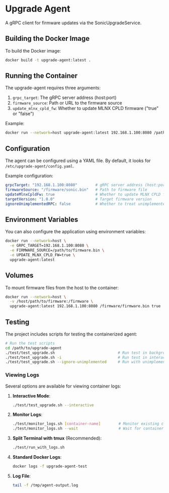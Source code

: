 # Upgrade Agent

A gRPC client for firmware updates via the SonicUpgradeService.

## Building the Docker Image

To build the Docker image:

```bash
docker build -t upgrade-agent:latest .
```

## Running the Container

The upgrade-agent requires three arguments:
1. `grpc_target`: The gRPC server address (host:port)
2. `firmware_source`: Path or URL to the firmware source
3. `update_mlnx_cpld_fw`: Whether to update MLNX CPLD firmware ("true" or "false")

Example:

```bash
docker run --network=host upgrade-agent:latest 192.168.1.100:8080 /path/to/firmware.bin true
```

## Configuration

The agent can be configured using a YAML file. By default, it looks for `/etc/upgrade-agent/config.yaml`.

Example configuration:

```yaml
grpcTarget: "192.168.1.100:8080"        # gRPC server address (host:port)
firmwareSource: "/firmware/sonic.bin"   # Path to firmware file
updateMlnxCpldFw: true                  # Whether to update MLNX CPLD firmware
targetVersion: "1.0.0"                  # Target firmware version
ignoreUnimplementedRPC: false           # Whether to treat unimplemented gRPC errors as success (for testing)
```

## Environment Variables

You can also configure the application using environment variables:

```bash
docker run --network=host \
  -e GRPC_TARGET=192.168.1.100:8080 \
  -e FIRMWARE_SOURCE=/path/to/firmware.bin \
  -e UPDATE_MLNX_CPLD_FW=true \
  upgrade-agent:latest
```

## Volumes

To mount firmware files from the host to the container:

```bash
docker run --network=host \
  -v /host/path/to/firmware:/firmware \
  upgrade-agent:latest 192.168.1.100:8080 /firmware/firmware.bin true
```

## Testing

The project includes scripts for testing the containerized agent:

```bash
# Run the test scripts
cd /path/to/upgrade-agent
./test/test_upgrade.sh                            # Run test in background mode
./test/test_upgrade.sh -i                         # Run test in interactive mode with logs visible
./test/test_upgrade.sh --ignore-unimplemented     # Run with unimplemented gRPC errors treated as success
```

### Viewing Logs

Several options are available for viewing container logs:

1. **Interactive Mode**:
   ```bash
   ./test/test_upgrade.sh --interactive
   ```

2. **Monitor Logs**:
   ```bash
   ./test/monitor_logs.sh [container-name]        # Monitor existing container
   ./test/monitor_logs.sh --wait                  # Wait for container and monitor until test completes
   ```

3. **Split Terminal with tmux** (Recommended):
   ```bash
   ./test/run_with_logs.sh
   ```

4. **Standard Docker Logs**:
   ```bash
   docker logs -f upgrade-agent-test
   ```

5. **Log File**:
   ```bash
   tail -f /tmp/agent-output.log
   ```
